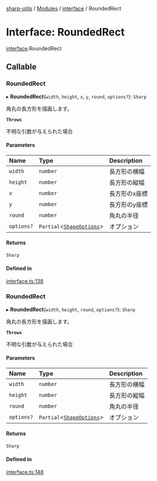 [sharp-utils](../README.md) / [Modules](../modules.md) / [interface](../modules/interface.md) / RoundedRect

# Interface: RoundedRect

[interface](../modules/interface.md).RoundedRect

## Callable

### RoundedRect

▸ **RoundedRect**(`width`, `height`, `x`, `y`, `round`, `options?`): `Sharp`

角丸の長方形を描画します。

**`Throws`**

不明な引数が与えられた場合

#### Parameters

| Name | Type | Description |
| :------ | :------ | :------ |
| `width` | `number` | 長方形の横幅 |
| `height` | `number` | 長方形の縦幅 |
| `x` | `number` | 長方形のx座標 |
| `y` | `number` | 長方形のy座標 |
| `round` | `number` | 角丸の半径 |
| `options?` | `Partial`<[`ShapeOptions`](interface.ShapeOptions.md)\> | オプション |

#### Returns

`Sharp`

#### Defined in

[interface.ts:138](https://github.com/Manju2367/sharpUtils/blob/6d980e5/interface.ts#L138)

### RoundedRect

▸ **RoundedRect**(`width`, `height`, `round`, `options?`): `Sharp`

角丸の長方形を描画します。

**`Throws`**

不明な引数が与えられた場合

#### Parameters

| Name | Type | Description |
| :------ | :------ | :------ |
| `width` | `number` | 長方形の横幅 |
| `height` | `number` | 長方形の縦幅 |
| `round` | `number` | 角丸の半径 |
| `options?` | `Partial`<[`ShapeOptions`](interface.ShapeOptions.md)\> | オプション |

#### Returns

`Sharp`

#### Defined in

[interface.ts:148](https://github.com/Manju2367/sharpUtils/blob/6d980e5/interface.ts#L148)
